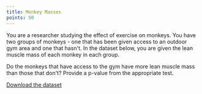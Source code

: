 ```yaml
---
title: Monkey Masses
points: 50
---
```

You are a researcher studying the effect of exercise on monkeys. You have two groups of monkeys - one that has been given access to an outdoor gym area and one that hasn't. In the dataset below, you are given the lean muscle mass of each monkey in each group.

Do the monkeys that have access to the gym have more lean muscle mass than those that don't? Provide a p-value from the appropriate test.

[Download the dataset](https://github.com/stmball/dimen-ctf/raw/main/question_generation/monkey_masses.csv)

